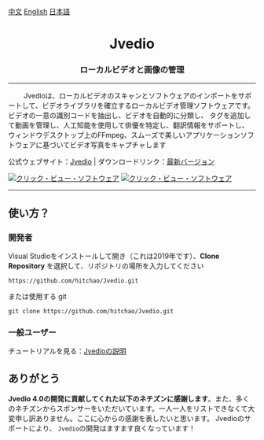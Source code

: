 ﻿
[中文](README_CHS.md) [English](README.md) [日本語](README_JP.md)


<h1 align="center">Jvedio</h1>





<h3 align="center">ローカルビデオと画像の管理</h3>




---






&nbsp;&nbsp;&nbsp;&nbsp;&nbsp;&nbsp;&nbsp;&nbsp;Jvedioは、ローカルビデオのスキャンとソフトウェアのインポートをサポートして、ビデオライブラリを確立するローカルビデオ管理ソフトウェアです。
ビデオの一意の識別コードを抽出し、ビデオを自動的に分類し、
タグを追加して動画を管理し、人工知能を使用して俳優を特定し、翻訳情報をサポートし、
ウィンドウデスクトップ上のFFmpeg、スムーズで美しいアプリケーションソフトウェアに基づいてビデオ写真をキャプチャします


公式ウェブサイト：[Jvedio](https://hitchao.github.io/JvedioWebPage/) | ダウンロードリンク：[最新バージョン](https://hitchao.github.io/JvedioWebPage/)






[![クリック・ビュー・ソフトウェア](https://s3.ax1x.com/2021/01/05/sFIEZV.png)](https://imgchr.com/i/sFIEZV)
[![クリック・ビュー・ソフトウェア](https://s3.ax1x.com/2021/01/05/sFIVaT.png)](https://imgchr.com/i/sFIVaT)

---


## 使い方？

### 開発者
Visual Studioをインストールして開き（これは2019年です）、**Clone Repository** を選択して、リポジトリの場所を入力してください

`https://github.com/hitchao/Jvedio.git`

または使用する git

`git clone https://github.com/hitchao/Jvedio.git`


### 一般ユーザー

チュートリアルを見る：[Jvedioの説明](https://www.kancloud.cn/hitchao/jvedio)







## ありがとう

**Jvedio 4.0の開発に貢献してくれた以下のネチズンに感謝します**。また、多くのネチズンからスポンサーをいただいています。一人一人をリストできなくて大変申し訳ありません。ここに心からの感謝を表したいと思います。 Jvedioのサポートにより、 `Jvedio`の開発はますます良くなっています！